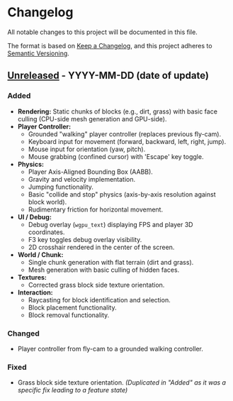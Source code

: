 # Changelog

All notable changes to this project will be documented in this file.

The format is based on [Keep a Changelog](https://keepachangelog.com/en/1.1.0/),
and this project adheres to [Semantic Versioning](https://semver.org/spec/v2.0.0.html).

## [Unreleased] - YYYY-MM-DD (date of update)

### Added
- **Rendering:** Static chunks of blocks (e.g., dirt, grass) with basic face culling (CPU-side mesh generation and GPU-side).
- **Player Controller:**
    - Grounded "walking" player controller (replaces previous fly-cam).
    - Keyboard input for movement (forward, backward, left, right, jump).
    - Mouse input for orientation (yaw, pitch).
    - Mouse grabbing (confined cursor) with 'Escape' key toggle.
- **Physics:**
    - Player Axis-Aligned Bounding Box (AABB).
    - Gravity and velocity implementation.
    - Jumping functionality.
    - Basic "collide and stop" physics (axis-by-axis resolution against block world).
    - Rudimentary friction for horizontal movement.
- **UI / Debug:**
    - Debug overlay (`wgpu_text`) displaying FPS and player 3D coordinates.
    - F3 key toggles debug overlay visibility.
    - 2D crosshair rendered in the center of the screen.
- **World / Chunk:**
    - Single chunk generation with flat terrain (dirt and grass).
    - Mesh generation with basic culling of hidden faces.
- **Textures:**
    - Corrected grass block side texture orientation.
- **Interaction:**
    - Raycasting for block identification and selection.
    - Block placement functionality.
    - Block removal functionality.

### Changed
- Player controller from fly-cam to a grounded walking controller.

### Fixed
- Grass block side texture orientation. *(Duplicated in "Added" as it was a specific fix leading to a feature state)*

[Unreleased]: https://github.com/placeholder-username/placeholder-repo/compare/v0.1.0...HEAD
<!-- Possible future release link -->
<!-- [0.1.0]: https://github.com/placeholder-username/placeholder-repo/releases/tag/v0.1.0 -->
